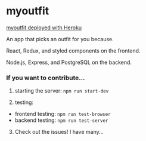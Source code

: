# myoutfit

[myoutfit deployed with Heroku](https://my-outfit.herokuapp.com/)

An app that picks an outfit for you because.

React, Redux, and styled components on the frontend.

Node.js, Express, and PostgreSQL on the backend.

###  If you want to contribute...
1. starting the server: `npm run start-dev`

2. testing:
  * frontend testing: `npm run test-browser`
  * backend testing: `npm run test-server`

3. Check out the issues! I have many...